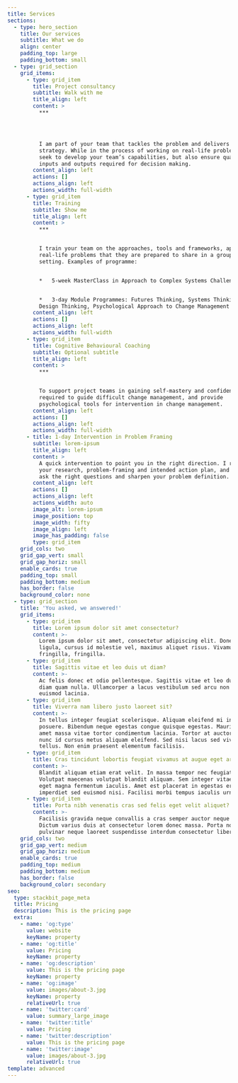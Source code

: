 ```yaml
---
title: Services
sections:
  - type: hero_section
    title: Our services
    subtitle: What we do
    align: center
    padding_top: large
    padding_bottom: small
  - type: grid_section
    grid_items:
      - type: grid_item
        title: Project consultancy
        subtitle: Walk with me
        title_align: left
        content: >
          ***




          I am part of your team that tackles the problem and delivers the
          strategy. While in the process of working on real-life problems, I
          seek to develop your team’s capabilities, but also ensure quality of
          inputs and outputs required for decision making.
        content_align: left
        actions: []
        actions_align: left
        actions_width: full-width
      - type: grid_item
        title: Training
        subtitle: Show me
        title_align: left
        content: >
          ***


          I train your team on the approaches, tools and frameworks, applied to
          real-life problems that they are prepared to share in a group training
          setting. Examples of programme:


          *   5-week MasterClass in Approach to Complex Systems Challenges


          *   3-day Module Programmes: Futures Thinking, Systems Thinking,
          Design Thinking, Psychological Approach to Change Management
        content_align: left
        actions: []
        actions_align: left
        actions_width: full-width
      - type: grid_item
        title: Cognitive Behavioural Coaching
        subtitle: Optional subtitle
        title_align: left
        content: >
          ***


          To support project teams in gaining self-mastery and confidence
          required to guide difficult change management, and provide
          psychological tools for intervention in change management.
        content_align: left
        actions: []
        actions_align: left
        actions_width: full-width
      - title: 1-day Intervention in Problem Framing
        subtitle: lorem-ipsum
        title_align: left
        content: >
          A quick intervention to point you in the right direction. I review
          your research, problem-framing and intended action plan, and help you
          ask the right questions and sharpen your problem definition.
        content_align: left
        actions: []
        actions_align: left
        actions_width: auto
        image_alt: lorem-ipsum
        image_position: top
        image_width: fifty
        image_align: left
        image_has_padding: false
        type: grid_item
    grid_cols: two
    grid_gap_vert: small
    grid_gap_horiz: small
    enable_cards: true
    padding_top: small
    padding_bottom: medium
    has_border: false
    background_color: none
  - type: grid_section
    title: 'You asked, we answered!'
    grid_items:
      - type: grid_item
        title: Lorem ipsum dolor sit amet consectetur?
        content: >-
          Lorem ipsum dolor sit amet, consectetur adipiscing elit. Donec nisl
          ligula, cursus id molestie vel, maximus aliquet risus. Vivamus in nibh
          fringilla, fringilla.
      - type: grid_item
        title: Sagittis vitae et leo duis ut diam?
        content: >-
          Ac felis donec et odio pellentesque. Sagittis vitae et leo duis ut
          diam quam nulla. Ullamcorper a lacus vestibulum sed arcu non odio
          euismod lacinia.
      - type: grid_item
        title: Viverra nam libero justo laoreet sit?
        content: >-
          In tellus integer feugiat scelerisque. Aliquam eleifend mi in nulla
          posuere. Bibendum neque egestas congue quisque egestas. Mauris sit
          amet massa vitae tortor condimentum lacinia. Tortor at auctor urna
          nunc id cursus metus aliquam eleifend. Sed nisi lacus sed viverra
          tellus. Non enim praesent elementum facilisis.
      - type: grid_item
        title: Cras tincidunt lobortis feugiat vivamus at augue eget arcu?
        content: >-
          Blandit aliquam etiam erat velit. In massa tempor nec feugiat.
          Volutpat maecenas volutpat blandit aliquam. Sem integer vitae justo
          eget magna fermentum iaculis. Amet est placerat in egestas erat
          imperdiet sed euismod nisi. Facilisi morbi tempus iaculis urna.
      - type: grid_item
        title: Porta nibh venenatis cras sed felis eget velit aliquet?
        content: >-
          Facilisis gravida neque convallis a cras semper auctor neque vitae.
          Dictum varius duis at consectetur lorem donec massa. Porta non
          pulvinar neque laoreet suspendisse interdum consectetur libero.
    grid_cols: two
    grid_gap_vert: medium
    grid_gap_horiz: medium
    enable_cards: true
    padding_top: medium
    padding_bottom: medium
    has_border: false
    background_color: secondary
seo:
  type: stackbit_page_meta
  title: Pricing
  description: This is the pricing page
  extra:
    - name: 'og:type'
      value: website
      keyName: property
    - name: 'og:title'
      value: Pricing
      keyName: property
    - name: 'og:description'
      value: This is the pricing page
      keyName: property
    - name: 'og:image'
      value: images/about-3.jpg
      keyName: property
      relativeUrl: true
    - name: 'twitter:card'
      value: summary_large_image
    - name: 'twitter:title'
      value: Pricing
    - name: 'twitter:description'
      value: This is the pricing page
    - name: 'twitter:image'
      value: images/about-3.jpg
      relativeUrl: true
template: advanced
---
```

